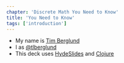 ```yaml
---
chapter: 'Discrete Math You Need to Know'
title: 'You Need to Know'
tags: ['introduction']
---
```


<ul>
  <li class="fragment">My name is <a href="http://timberglund.com">Tim Berglund</a></li>
  <li class="fragment">I <i class="icon-twitter"> </i> as <a href="http://twitter.com/tlberglund">@tlberglund</a></li>
  <li class="fragment">This deck uses <a href="https://github.com/jordanmccullough/HydeSlides">HydeSlides</a> and <a href="https://clojure.org">Clojure</a></li>
</ul>

